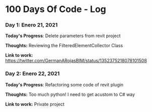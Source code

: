 # 100 Days Of Code - Log

### Day 1: Enero 21, 2021

**Today's Progress**: Delete parameters from revit project

**Thoughts:** Reviewing the FilteredElementCollector Class

**Link to work:** https://twitter.com/GermanARojasBIM/status/1352375218078101508


### Day 2: Enero 22, 2021

**Today's Progress**: Refactoring some code of revit plugin

**Thoughts:** Too much python! I need to get acustom to C# way

**Link to work:** Private project
